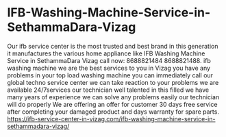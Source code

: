 # IFB-Washing-Machine-Service-in-SethammaDara-Vizag
  Our ifb service center is the most trusted and best brand in this generation it manufactures the various home appliance like IFB Washing Machine Service in SethammaDara Vizag call now: 8688821484 8688821488. ifb washing machine we are the best services to you in Vizag you have any problems in your top load washing machine you can immediately call our global techno service center we can take reaction to your problems we are available 24/7services our technician well talented in this filled we have many years of experience we can solve any problems easily our technician will do properly We are offering an offer for customer 30 days free service after completing your damaged product and days warranty for spare parts.  https://ifb-service-center-in-vizag.com/ifb-washing-machine-service-in-sethammadara-vizag/    
